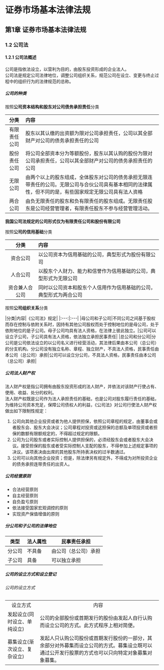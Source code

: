 # 证券市场基本法律法规
## 第1章 证券市场基本法律法规
### 1.2 公司法
#### 1.2.1 公司法概述
公司是指依法设立，以营利为目的，由股东投资形成的企业法人。  
公司法是规定公司法律地位，调整公司组织关系，规范公司在设立、变更与终止过程中的组织行为的法律规范的总称。

##### 公司的种类

按照**公司资本结构和股东对公司债务承担责任**分类  

|分类|内容|
|:---:|:---|
|有限责任公司|股东以其认缴的出资额为限对公司承担责任，公司以其全部财产对公司的债务承担责任的公司|
|股份责任公司|将公司全部资本分为等额股份，股东以其认购的股份为限对公司承担责任，公司以其全部财产对公司的债务承担责任的公司|
|无限公司|由两个以上的股东组成，全体股东对公司的债务承担无限连带责任的公司。无限公司与合伙公司具有基本相同的法律属性，但不同的是，有些国家规定无限公司具有法人资格|
|两合公司|由负无限责任的股东和负有限责任的股东组成。无限责任股东是公司经营管理者，有限责任股东不参与经营管理活动。|
**我国公司法规定的公司形式仅为有限责任公司和股份有限公司**

按照**公司的信用基础**分类

|分类|内容|
|:---:|:---|
|资合公司|以公司资本为信用基础的公司，典型形式为股份有限公司|
|人合公司|以股东个人财力、能力和信誉作为信用基础的公司，典型形式为无限公司|
|资合兼人合公司|同时以公司资本和股东个人信用作为信用基础的公司，典型形式为两合公司|

按照**公司组织关系**分类  

|分类|内容|《公司法》规定|
|:---:|:---|
|母公司和子公司|不同公司之间基于股权而存在控制与依附关系时，因持有其他公司股权而处于控制地位的是母公司，处于依附地位的是子公司。母子公司均具有法人资格，在法律上彼此独立。|公司可以设立子公司，子公司具有法人资格，依法独立承担民事责任|
|总公司和分公司|分公司是公司依法设立的以公司名义进行经营活动，其法律后果由本公司（总公司）的分支机构。分公司没有独立名称、章程、独立财产，不具法人资格，民事责任由本公司（总公司）承担|公司可以设立分公司，不具法人资格，民事责任由本公司（总公司）承担|

##### 公司法人财产权

法人财产权是指公司拥有由股东投资形成的法人财产，并依法对该财产行使占有、使用、收益、处分的权利。  
法人财产权既是公司作为法人承担责任的基础，也是公司对股东履行责任的基础，为维持公司资本充足，保障公司债权人的利益，《公司法》对公司行使法人财产权做出如下限制性规定：  
1. 公司向其他企业投资或者为他人提供担保，依照公司章程的规定，由董事会或者股东会、股东大会决议；公司章程对投资或这担保的总额及单项投资或者担保的数额有限额规定的，不得超过规定的限额。  
2. 公司为公司股东或者实际控制人提供担保的，必须经股东会或者股东大会决议。接受担保的股东或者受实际控制人支配的股东，不得参加上述规定事项的决议。该项表决由出席的其他股东所持表决权的过半数通过。
3. 公司可以向其他企业投资；但是，除法律另有规定外，不得成为对所投资企业的债务承担连带责任的出资人。

##### 公司经营原则

* 合法经营原则
* 自主经营原则
* 自负盈亏原则
* 依法接受国家宏观调控的原则
* 实现资产保值增值的原则

##### 分公司和子公司的法律地位
|类型|法人属性|民事责任承担|
|---|---|---|
|分公司|不具备|由公司（总公司）承担|
|子公司|具备|可以独立承担|

##### 公司的设立方式和设立登记
###### 公司的设立方式
<table style="width:100%">
  <tr>
    <td align="center">设立方式</td>
    <td align="center">内容</td>
  </tr>
  <tr>
    <td>发起设立(同时设立、单纯设立)</td>
    <td>公司的全部股份或首期发行的股份由发起人自行认购而设立公司的方式。此方式程序上相对简便。</td>
  </tr>
  <tr>
    <td>募集设立(渐次设立、复杂设立)</td>
    <td>发起人只认购公司股份或首期发行股份的一部分，其余部分对外募集而设立公司的方式。募集设立既可以通过公开发行股票的方式也可以只向特定对象募集对象募集。</td>
  </tr>
</table>
